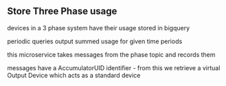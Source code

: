## Store Three Phase usage
devices in a 3 phase system have their usage stored in bigquery

periodic queries output summed usage for given time periods

this microservice takes messages from the phase topic and records them

messages have a AccumulatorUID identifier - from this we retrieve a virtual Output Device
which acts as a standard device